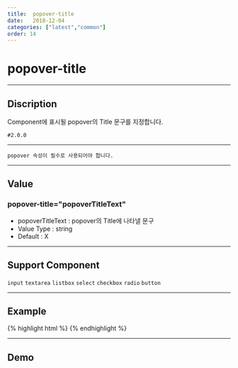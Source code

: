 ```yaml
---
title:  popover-title
date:   2018-12-04
categories: ["latest","common"]
order: 14
---
```


popover-title
===
---

## Discription
Component에 표시될 popover의 Title 문구를 지정합니다.

`#2.0.0`

---

`popover 속성이 필수로 사용되어야 합니다.`

---

## Value

### popover-title="popoverTitleText"

* popoverTitleText : popover의 Title에 나타낼 문구
* Value Type : string
* Default : X

---
## Support Component

`input` `textarea` `listbox` `select` `checkbox` `radio` `button`

---
## Example
{% highlight html %}
<sbux-input id="inputIdx" name="inputIdx" uitype="text" popover="SBUx popover" popover-title="popover Title"></sbux-input>
{% endhighlight %}

---
## Demo
<sbux-input id="inputIdx" name="inputIdx" uitype="text" popover="SBUx popover" popover-title="popover Title"></sbux-input>